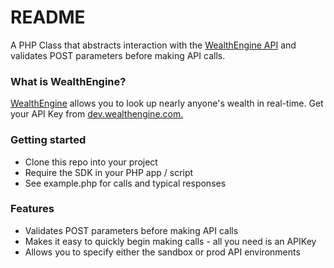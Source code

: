 # README #

A PHP Class that abstracts interaction with the [WealthEngine API](http://dev.wealthengine.com/api) and validates POST parameters before making API calls. 

### What is WealthEngine? ###

[WealthEngine](www.wealthengine.com) allows you to look up nearly anyone's wealth in real-time. Get your API Key from [dev.wealthengine.com.](dev.wealthengine.com)

### Getting started ###

* Clone this repo into your project 
* Require the SDK in your PHP app / script
* See example.php for calls and typical responses

### Features ###

* Validates POST parameters before making API calls
* Makes it easy to quickly begin making calls - all you need is an APIKey
* Allows you to specify either the sandbox or prod API environments